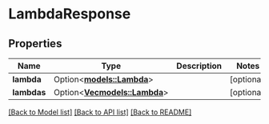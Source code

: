 # LambdaResponse

## Properties

Name | Type | Description | Notes
------------ | ------------- | ------------- | -------------
**lambda** | Option<[**models::Lambda**](Lambda.md)> |  | [optional]
**lambdas** | Option<[**Vec<models::Lambda>**](Lambda.md)> |  | [optional]

[[Back to Model list]](../README.md#documentation-for-models) [[Back to API list]](../README.md#documentation-for-api-endpoints) [[Back to README]](../README.md)


